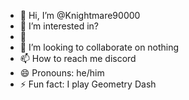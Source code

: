 - 👋 Hi, I’m @Knightmare90000
- 👀 I’m interested in?
- 🌱 
- 💞️ I’m looking to collaborate on nothing
- 📫 How to reach me discord
- 😄 Pronouns: he/him
- ⚡ Fun fact: I play Geometry Dash

<!---
Knightmare90000/Knightmare90000 is a ✨ special ✨ repository because its `README.md` (this file) appears on your GitHub profile.
You can click the Preview link to take a look at your changes.
--->
